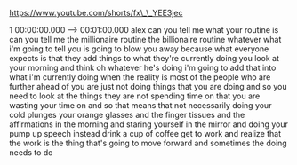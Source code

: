 https://www.youtube.com/shorts/fx\_\_YEE3jec

1 00:00:00.000 --\> 00:01:00.000 alex can you tell me what your routine
is can you tell me the millionaire routine the billionaire routine
whatever what i'm going to tell you is going to blow you away because
what everyone expects is that they add things to what they're currently
doing you look at your morning and think oh whatever he's doing i'm
going to add that into what i'm currently doing when the reality is most
of the people who are further ahead of you are just not doing things
that you are doing and so you need to look at the things they are not
spending time on that you are wasting your time on and so that means
that not necessarily doing your cold plunges your orange glasses and the
finger tissues and the affirmations in the morning and staring yourself
in the mirror and doing your pump up speech instead drink a cup of
coffee get to work and realize that the work is the thing that's going
to move forward and sometimes the doing needs to do
